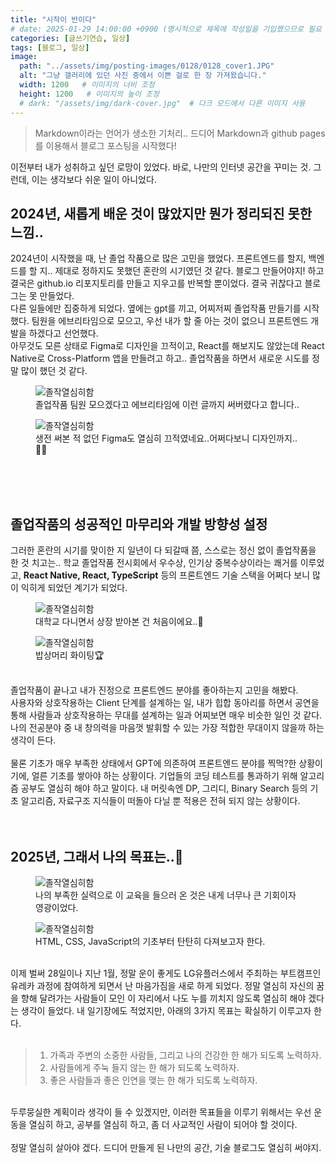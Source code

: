 ```yaml
---
title: "시작이 반이다"
# date: 2025-01-29 14:00:00 +0900 (명시적으로 제목에 작성일을 기입했으므로 필요 없음)
categories: [글쓰기연습, 일상]
tags: [블로그, 일상]
image:
  path: "../assets/img/posting-images/0128/0128_cover1.JPG"
  alt: "그냥 갤러리에 있던 사진 중에서 이쁜 걸로 한 장 가져왔습니다."
  width: 1200   # 이미지의 너비 조정
  height: 1200   # 이미지의 높이 조정
  # dark: "/assets/img/dark-cover.jpg"  # 다크 모드에서 다른 이미지 사용
---
```


> Markdown이라는 언어가 생소한 기처리.. 드디어 Markdown과 github pages를 이용해서 블로그 포스팅을 시작했다!

이전부터 내가 성취하고 싶던 로망이 있었다. 바로, 나만의 인터넷 공간을 꾸미는 것. 그런데, 이는 생각보다 쉬운 일이 아니었다.

## 2024년, 새롭게 배운 것이 많았지만 뭔가 정리되진 못한 느낌..
2024년이 시작했을 때, 난 졸업 작품으로 많은 고민을 했었다. 프론트엔드를 할지, 백엔드를 할 지.. 제대로 정하지도 못했던 혼란의 시기였던 것 같다. 블로그 만들어야지! 하고 결국은 github.io 리포지토리를 만들고 지우고를 반복할 뿐이었다. 결국 귀찮다고 블로그는 못 만들었다.<br>
다른 일들에만 집중하게 되었다. 옆에는 gpt를 끼고, 어찌저찌 졸업작품 만들기를 시작했다. 팀원을 에브리타임으로 모으고, 우선 내가 할 줄 아는 것이 없으니 프론트엔드 개발을 하겠다고 선언했다.<br>
아무것도 모른 상태로 Figma로 디자인을 끄적이고, React를 해보지도 않았는데 React Native로 Cross-Platform 앱을 만들려고 하고.. 졸업작품을 하면서 새로운 시도를 정말 많이 했던 것 같다.

<div class="image-container">
  <figure>
    <img src="../assets/img/posting-images/0128/0128-img3.jpeg" alt="졸작열심히함">
    <figcaption>졸업작품 팀원 모으겠다고 에브리타임에 이런 글까지 써버렸다고 합니다..</figcaption>
  </figure>
  
  <figure>
    <img src="../assets/img/posting-images/0128/0128-img4.png" alt="졸작열심히함">
    <figcaption>생전 써본 적 없던 Figma도 열심히 끄적였네요..어쩌다보니 디자인까지..🧑‍🎨</figcaption>
  </figure>
</div>
<br>
<br>
<br>

## 졸업작품의 성공적인 마무리와 개발 방향성 설정
그러한 혼란의 시기를 맞이한 지 일년이 다 되갈때 쯤, 스스로는 정신 없이 졸업작품을 한 것 치고는.. 학교 졸업작품 전시회에서 우수상, 인기상 중복수상이라는 쾌거를 이루었고, **React Native, React, TypeScript** 등의 프론트엔드 기술 스택을 어쩌다 보니 많이 익히게 되었던 계기가 되었다. <br>

<div class="image-container">
  <figure>
    <img src="../assets/img/posting-images/0128/0128-img1.JPG" alt="졸작열심히함">
    <figcaption>대학교 다니면서 상장 받아본 건 처음이에요..🥹</figcaption>
  </figure>
  <figure>
    <img src="../assets/img/posting-images/0128/0128-img5.JPG" alt="졸작열심히함">
    <figcaption>밥상머리 화이팅🏆</figcaption>
  </figure>
</div>

<br>
졸업작품이 끝나고 내가 진정으로 프론트엔드 분야를 좋아하는지 고민을 해봤다.<br>사용자와 상호작용하는 Client 단계를 설계하는 일, 내가 힙합 동아리를 하면서 공연을 통해 사람들과 상호작용하는 무대를 설계하는 일과 어찌보면 매우 비슷한 일인 것 같다. 나의 전공분야 중 내 창의력을 마음껏 발휘할 수 있는 가장 적합한 무대이지 않을까 하는 생각이 든다.
<br>
<br>
물론 기초가 매우 부족한 상태에서 GPT에 의존하여 프론트엔드 분야를 찍먹?한 상황이기에, 얼른 기초를 쌓아야 하는 상황이다. 기업들의 코딩 테스트를 통과하기 위해 알고리즘 공부도 열심히 해야 하고 말이다. 내 머릿속엔 DP, 그리디, Binary Search 등의 기초 알고리즘, 자료구조 지식들이 떠돌아 다닐 뿐 적용은 전혀 되지 않는 상황이다.


<br>
<br>
<br>

## 2025년, 그래서 나의 목표는..🏁

<div class="image-container">
  <figure>
    <img src="../assets/img/posting-images/0128/0128-img6.JPG" alt="졸작열심히함">
    <figcaption>나의 부족한 실력으로 이 교육을 들으러 온 것은 내게 너무나 큰 기회이자 영광이었다.</figcaption>
  </figure>
  <figure>
    <img src="../assets/img/posting-images/0128/0128-img7.JPG" alt="졸작열심히함">
    <figcaption>HTML, CSS, JavaScript의 기초부터 탄탄히 다져보고자 한다.</figcaption>
  </figure>
</div>

<br>
이제 벌써 28일이나 지난 1월, 정말 운이 좋게도 LG유플러스에서 주최하는 부트캠프인 유레카 과정에 참여하게 되면서 난 마음가짐을 새로 하게 되었다. 정말 열심히 자신의 꿈을 향해 달려가는 사람들이 모인 이 자리에서 나도 누를 끼치지 않도록 열심히 해야 겠다는 생각이 들었다. 내 일기장에도 적었지만, 아래의 3가지 목표는 확실하기 이루고자 한다.
<br>
<br>

> 1. 가족과 주변의 소중한 사람들, 그리고 나의 건강한 한 해가 되도록 노력하자.
> 2. 사람들에게 주눅 들지 않는 한 해가 되도록 노력하자.
> 3. 좋은 사람들과 좋은 인연을 맺는 한 해가 되도록 노력하자.

<br>
두루뭉실한 계획이라 생각이 들 수 있겠지만, 이러한 목표들을 이루기 위해서는 우선 운동을 열심히 하고, 공부를 열심히 하고, 좀 더 사교적인 사람이 되어야 할 것이다.
<br>
<br>
정말 열심히 살아야 겠다. 드디어 만들게 된 나만의 공간, 기술 블로그도 열심히 써야지.